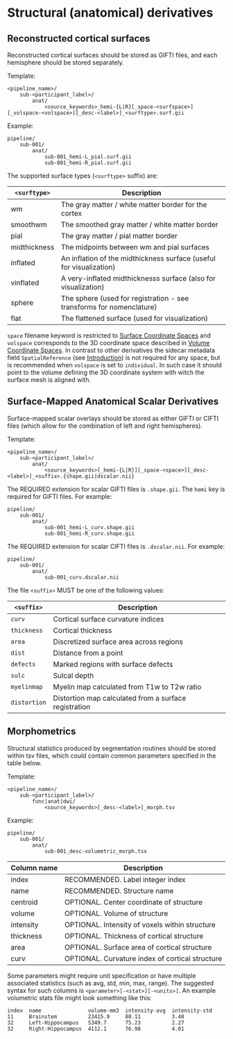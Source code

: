 # Structural (anatomical) derivatives

## Reconstructed cortical surfaces

Reconstructed cortical surfaces should be stored as GIFTI files, and each
hemisphere should be stored separately.

Template:

```Text
<pipeline_name>/
    sub-<participant_label>/
        anat/
            <source_keywords>_hemi-{L|R}[_space-<surfspace>][_volspace-<volspace>][_desc-<label>]_<surftype>.surf.gii
```

Example:

```Text
pipeline/
    sub-001/
        anat/
            sub-001_hemi-L_pial.surf.gii
            sub-001_hemi-R_pial.surf.gii
```

The supported surface types (`<surftype>` suffix) are:

| `<surftype>` | Description                                                          |
| ------------ | -------------------------------------------------------------------- |
| wm           | The gray matter / white matter border for the cortex                 |
| smoothwm     | The smoothed gray matter / white matter border                       |
| pial         | The gray matter / pial matter border                                 |
| midthickness | The midpoints between wm and pial surfaces                           |
| inflated     | An inflation of the midthickness surface (useful for visualization)  |
| vinflated    | A very-inflated midthicknesss surface (also for visualization)       |
| sphere       | The sphere (used for registration - see transforms for nomenclature) |
| flat         | The flattened surface (used for visualization)                       |

`space` filename keyword is restricted to
[Surface Coordinate Spaces](../99-appendices/08-coordinate-systems.md#Surface)
and `volspace` corresponds to the 3D coordinate space described in
[Volume Coordinate Spaces](../99-appendices/08-coordinate-systems.md#Volume). In
contrast to other derivatives the sidecar metadata field `SpatialReference` (see
[Introduction](01-introduction.md#Common-file-level-metadata-fields)) is not
required for any space, but is recommended when `volspace` is set to
`individual`. In such case it should point to the volume defining the 3D
coordinate system with witch the surface mesh is aligned with.

## Surface-Mapped Anatomical Scalar Derivatives

Surface-mapped scalar overlays should be stored as either GIFTI or CIFTI files
(which allow for the combination of left and right hemispheres).

Template:

```Text
<pipeline_name>/
    sub-<participant_label>/
        anat/
            <source_keywords>[_hemi-{L|R}][_space-<space>][_desc-<label>]_<suffix>.{shape.gii|dscalar.nii}
```

The REQUIRED extension for scalar GIFTI files is `.shape.gii`. The `hemi` key is
required for GIFTI files. For example:

```Text
pipeline/
    sub-001/
        anat/
            sub-001_hemi-L_curv.shape.gii
            sub-001_hemi-R_curv.shape.gii
```

The REQUIRED extension for scalar CIFTI files is `.dscalar.nii`. For example:

```Text
pipeline/
    sub-001/
        anat/
            sub-001_curv.dscalar.nii
```

The file `<suffix>` MUST be one of the following values:

| `<suffix>`   | Description                                           |
| ------------ | ----------------------------------------------------- |
| `curv`       | Cortical surface curvature indices                    |
| `thickness`  | Cortical thickness                                    |
| `area`       | Discretized surface area across regions               |
| `dist`       | Distance from a point                                 |
| `defects`    | Marked regions with surface defects                   |
| `sulc`       | Sulcal depth                                          |
| `myelinmap`  | Myelin map calculated from T1w to T2w ratio           |
| `distortion` | Distortion map calculated from a surface registration |

## Morphometrics

Structural statistics produced by segmentation routines should be stored within
tsv files, which could contain common parameters specified in the table below.

Template:

```Text
<pipeline_name>/
    sub-<participant_label>/
        func|anat|dwi/
            <source_keywords>[_desc-<label>]_morph.tsv

```

Example:

```Text
pipeline/
    sub-001/
        anat/
            sub-001_desc-volumetric_morph.tsv
```

| Column name | Description                                     |
| ----------- | ----------------------------------------------- |
| index       | RECOMMENDED. Label integer index                |
| name        | RECOMMENDED. Structure name                     |
| centroid    | OPTIONAL. Center coordinate of structure        |
| volume      | OPTIONAL. Volume of structure                   |
| intensity   | OPTIONAL. Intensity of voxels within structure  |
| thickness   | OPTIONAL. Thickness of cortical structure       |
| area        | OPTIONAL. Surface area of cortical structure    |
| curv        | OPTIONAL. Curvature index of cortical structure |

Some parameters might require unit specification or have multiple associated
statistics (such as avg, std, min, max, range). The suggested syntax for such
columns is `<parameter>[-<stat>][-<units>]`. An example volumetric stats file
might look something like this:

```Text
index  name               volume-mm3  intensity-avg  intensity-std
11     Brainstem          23415.9     80.11          3.40
32     Left-Hippocampus   5349.7      75.23          2.27
32     Right-Hippocampus  4112.1      76.98          4.01
```

